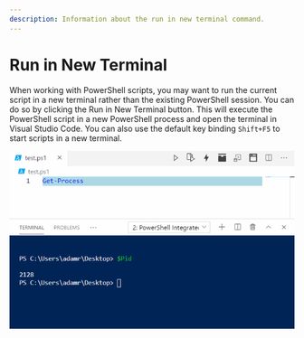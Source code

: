 ```yaml
---
description: Information about the run in new terminal command.
---
```


# Run in New Terminal

When working with PowerShell scripts, you may want to run the current script in a new terminal rather than the existing PowerShell session. You can do so by clicking the Run in New Terminal button. This will execute the PowerShell script in a new PowerShell process and open the terminal in Visual Studio Code. You can also use the default key binding `Shift+F5` to start scripts in a new terminal. 

![](../../../.gitbook/assets/new-terminal.gif)





